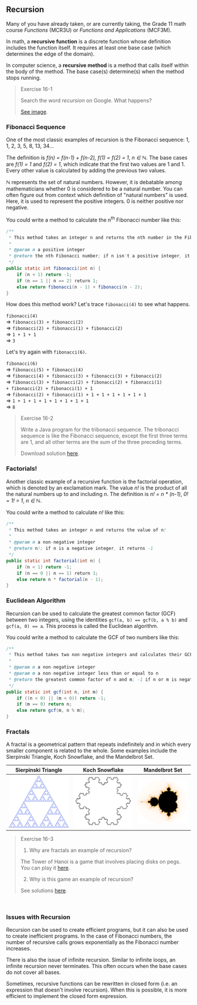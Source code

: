 ## Recursion

Many of you have already taken, or are currently taking, the Grade 11 math course *Functions* (MCR3U) or *Functions and Applications* (MCF3M).

In math, a **recursive function** is a discrete function whose definition includes the function itself. It requires at least one base case (which determines the edge of the domain).

In computer science, a **recursive method** is a method that calls itself within the body of the method. The base case(s) determine(s) when the method stops running.

> Exercise 16-1
> 
> Search the word *recursion* on Google. What happens?
> 
> [See image](../Images/Recursion.md).


### Fibonacci Sequence

One of the most classic examples of recursion is the Fibonacci sequence: 1, 1, 2, 3, 5, 8, 13, 34...

The definition is *f(n) = f(n-1) + f(n-2), f(1) = f(2) = 1*, *n ∈ ℕ*. The base cases are *f(1) = 1* and *f(2) = 1*, which indicate that the first two values are 1 and 1. Every other value is calculated by adding the previous two values. 

*ℕ* represents the set of natural numbers. However, it is debatable among mathematicians whether 0 is considered to be a natural number. You can often figure out from context which definition of "natural numbers" is used. Here, it is used to represent the positive integers. 0 is neither positive nor negative.

You could write a method to calculate the n<sup>th</sup> Fibonacci number like this:

```java
/**
 * This method takes an integer n and returns the nth number in the Fibonacci sequence.
 *
 * @param n a positive integer
 * @return the nth Fibonacci number; if n isn't a positive integer, it returns -1
 */
public static int fibonacci(int n) {
    if (n < 1) return -1;
    if (n == 1 || n == 2) return 1;
    else return fibonacci(n - 1) + fibonacci(n - 2);
}
```

How does this method work? Let's trace `fibonacci(4)` to see what happens.


`fibonacci(4)`    
=> `fibonacci(3) + fibonacci(2)`    
=> `fibonacci(2) + fibonacci(1) + fibonacci(2)`    
=> `1 + 1 + 1`    
=> `3`

Let's try again with `fibonacci(6)`.

`fibonacci(6)`    
=> `fibonacci(5) + fibonacci(4)`    
=> `fibonacci(4) + fibonacci(3) + fibonacci(3) + fibonacci(2)`    
=> `fibonacci(3) + fibonacci(2) + fibonacci(2) + fibonacci(1) + fibonacci(2) + fibonacci(1) + 1`    
=> `fibonacci(2) + fibonacci(1) + 1 + 1 + 1 + 1 + 1 + 1`    
=> `1 + 1 + 1 + 1 + 1 + 1 + 1 + 1`    
=> `8`

> Exercise 16-2
>
> Write a Java program for the tribonacci sequence. The tribonacci sequence is like the Fibonacci sequence, except the first three terms are 1, and all other terms are the sum of the three preceding terms.
> 
> Download solution [here](../Exercise_Solutions/Exercise-16-2.md).


### Factorials!

Another classic example of a recursive function is the factorial operation, which is denoted by an exclamation mark. The value *n!* is the product of all the natural numbers up to and including *n*. The definition is *n! = n \* (n-1)*, *0! = 1! = 1*, *n ∈ ℕ*. 

You could write a method to calculate *n!* like this:
```java
/**
 * This method takes an integer n and returns the value of n!
 *
 * @param n a non-negative integer
 * @return n!; if n is a negative integer, it returns -1
 */
public static int factorial(int n) {
    if (n < 1) return -1;
    if (n == 0 || n == 1) return 1;
    else return n * factorial(n - 1);
}
```

### Euclidean Algorithm 

Recursion can be used to calculate the greatest common factor (GCF) between two integers, using the identities `gcf(a, b) == gcf(b, a % b)` and `gcf(a, 0) == a`. This process is called the Euclidean algorithm.

You could write a method to calculate the GCF of two numbers like this:

```java
/**
 * This method takes two non-negative integers and calculates their GCF
 *
 * @param n a non-negative integer
 * @param m a non-negative integer less than or equal to n
 * @return the greatest common factor of n and m; -1 if n or m is negative
 */
public static int gcf(int n, int m) {
    if ((n < 0) || (m < 0)) return -1;
    if (m == 0) return n;
    else return gcf(m, n % m);
}
```


### Fractals

A fractal is a geometrical pattern that repeats indefinitely and in which every smaller component is related to the whole. Some examples include the Sierpinski Triangle, Koch Snowflake, and the Mandelbrot Set.

| Sierpinski Triangle | Koch Snowflake | Mandelbrot Set |
| --- | --- | --- |
| ![](../Images/Sierpinski_Triangle.png) |![](../Images/Koch_Snowflake.png) |![](../Images/Mandelbrot_Set.png) |


> Exercise 16-3
> 
> 1. Why are fractals an example of recursion?
> 
> The Tower of Hanoi is a game that involves placing disks on pegs. You can play it [here](http://www.dynamicdrive.com/dynamicindex12/towerhanoi.htm).
> 
> 2. Why is this game an example of recursion?
> 
> See solutions [here](../Exercise_Solutions/Exercise-16-3). 

   
### Issues with Recursion

Recursion can be used to create efficient programs, but it can also be used to create inefficient programs. In the case of Fibonacci numbers, the number of recursive calls grows exponentially as the Fibonacci number increases.

There is also the issue of infinite recursion. Similar to infinite loops, an infinite recursion never terminates. This often occurs when the base cases do not cover all bases.

Sometimes, recursive functions can be rewritten in closed form (i.e. an expression that doesn't involve recursion). When this is possible, it is more efficient to implement the closed form expression.
